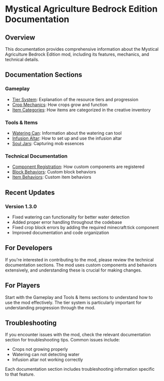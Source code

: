 # Mystical Agriculture Bedrock Edition Documentation

## Overview
This documentation provides comprehensive information about the Mystical Agriculture Bedrock Edition mod, including its features, mechanics, and technical details.

## Documentation Sections

### Gameplay
- [Tier System](./progression/tier_system.md): Explanation of the resource tiers and progression
- [Crop Mechanics](./crops/crop_mechanics.md): How crops grow and function
- [Item Categories](./item_categories.md): How items are categorized in the creative inventory

### Tools & Items
- [Watering Can](./tools/watering_can.md): Information about the watering can tool
- [Infusion Altar](./tools/infusion_altar.md): How to set up and use the infusion altar
- [Soul Jars](./tools/soul_jars.md): Capturing mob essences

### Technical Documentation
- [Component Registration](./technical/component_registration.md): How custom components are registered
- [Block Behaviors](./technical/block_behaviors.md): Custom block behaviors
- [Item Behaviors](./technical/item_behaviors.md): Custom item behaviors

## Recent Updates

### Version 1.3.0
- Fixed watering can functionality for better water detection
- Added proper error handling throughout the codebase
- Fixed crop block errors by adding the required minecraft:tick component
- Improved documentation and code organization

## For Developers

If you're interested in contributing to the mod, please review the technical documentation sections. The mod uses custom components and behaviors extensively, and understanding these is crucial for making changes.

## For Players

Start with the Gameplay and Tools & Items sections to understand how to use the mod effectively. The tier system is particularly important for understanding progression through the mod.

## Troubleshooting

If you encounter issues with the mod, check the relevant documentation section for troubleshooting tips. Common issues include:

- Crops not growing properly
- Watering can not detecting water
- Infusion altar not working correctly

Each documentation section includes troubleshooting information specific to that feature.
